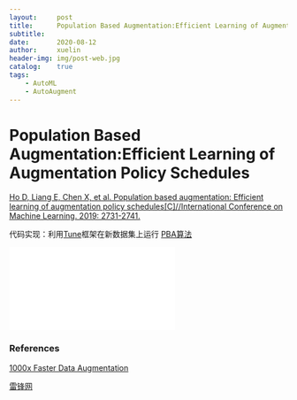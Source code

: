```yaml
---
layout:		post
title:      Population Based Augmentation:Efficient Learning of Augmentation Policy Schedules
subtitle:	
date:       2020-08-12
author:     xuelin
header-img: img/post-web.jpg
catalog:    true
tags:
    - AutoML
    - AutoAugment
---
```


# Population Based Augmentation:Efficient Learning of Augmentation Policy Schedules

[Ho D, Liang E, Chen X, et al. Population based augmentation: Efficient learning of augmentation policy schedules[C]//International Conference on Machine Learning. 2019: 2731-2741.](https://arxiv.org/abs/1905.05393.pdf)

代码实现：利用[Tune](https://ray.readthedocs.io/en/latest/tune.html)框架在新数据集上运行 [PBA算法](https://github.com/arcelien/pba)

<iframe src="//player.bilibili.com/player.html?aid=11442754&bvid=BV18x411h7rR&cid=18917974&page=19" scrolling="no" border="0" frameborder="no" framespacing="0" allowfullscreen="true"> </iframe>

### References

[1000x Faster Data Augmentation](https://bair.berkeley.edu/blog/2019/06/07/data_aug/)

[雷锋网](https://www.leiphone.com/news/201906/gfpjijbKYjpKQfE2.html)